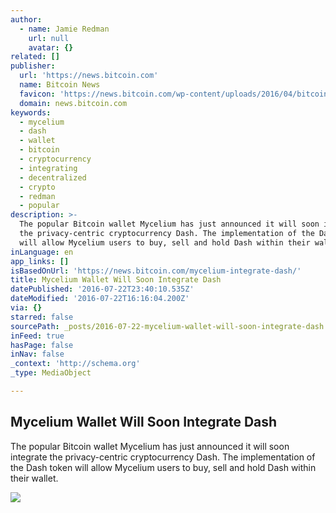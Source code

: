 ```yaml
---
author:
  - name: Jamie Redman
    url: null
    avatar: {}
related: []
publisher:
  url: 'https://news.bitcoin.com'
  name: Bitcoin News
  favicon: 'https://news.bitcoin.com/wp-content/uploads/2016/04/bitcoin_fav.png'
  domain: news.bitcoin.com
keywords:
  - mycelium
  - dash
  - wallet
  - bitcoin
  - cryptocurrency
  - integrating
  - decentralized
  - crypto
  - redman
  - popular
description: >-
  The popular Bitcoin wallet Mycelium has just announced it will soon integrate
  the privacy-centric cryptocurrency Dash. The implementation of the Dash token
  will allow Mycelium users to buy, sell and hold Dash within their wallet.
inLanguage: en
app_links: []
isBasedOnUrl: 'https://news.bitcoin.com/mycelium-integrate-dash/'
title: Mycelium Wallet Will Soon Integrate Dash
datePublished: '2016-07-22T23:40:10.535Z'
dateModified: '2016-07-22T16:16:04.200Z'
via: {}
starred: false
sourcePath: _posts/2016-07-22-mycelium-wallet-will-soon-integrate-dash.md
inFeed: true
hasPage: false
inNav: false
_context: 'http://schema.org'
_type: MediaObject

---
```

<article style=""><h1>Mycelium Wallet Will Soon Integrate Dash</h1><p>The popular Bitcoin wallet Mycelium has just announced it will soon integrate the privacy-centric cryptocurrency Dash. The implementation of the Dash token will allow Mycelium users to buy, sell and hold Dash within their wallet.</p><img src="https://news.bitcoin.com/wp-content/uploads/2016/07/Mycelium-Wallet-Will-Soon-Integrate-Dash.jpg" /></article>